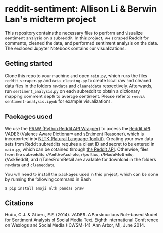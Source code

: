 # reddit-sentiment: Allison Li &amp; Berwin Lan's midterm project

This repository contains the necessary files to perform and visualize sentiment analysis on a subreddit. In this project, we scraped Reddit for comments, cleaned the data, and performed sentiment analysis on the data. The enclosed Jupyter Notebook contains our visualizations. 

## Getting started
Clone this repo to your machine and open `main.py`, which runs the files `reddit_scraper.py` and `data_cleaning.py` to create local raw and cleaned data files in the folders `rawdata` and `cleaneddata` respectively. Afterwards, run `sentiment_analysis.py` on each subreddit to obtain a dictionary mapping comment depth to average sentiment. Please refer to `reddit-sentiment-analysis.ipynb` for example visualizations.

## Packages used
We use the [PRAW (Python Reddit API Wrapper)](https://pypi.org/project/praw/ "Allows for simple access to reddit's API.") to access the [Reddit API](https://www.reddit.com/wiki/api "Reddit API Access."). [VADER (Valence Aware Dictionary and sEntiment Reasoner)](https://github.com/cjhutto/vaderSentiment), which is incorported into [NLTK (Natural Language Toolkit)](https://www.nltk.org/ "A toolkit to work with human language data."). Creating your own data sets from Reddit subreddits requires a client ID and secret to be entered in `main.py`, which can be obtained through [the Reddit API](https://www.reddit.com/wiki/api "Reddit API Access"). Otherwise, files from the subreddits r/AmItheAsshole, r/politics, r/MadeMeSmile, r/AskReddit, and r/TalesFromRetail are available for download in the folders `rawdata` and `cleaneddata`.

You will need to install the packages used in this project, which can be done by running the following command in Bash:

`$ pip install emoji nltk pandas praw`

## Citations
Hutto, C.J. & Gilbert, E.E. (2014). VADER: A Parsimonious Rule-based Model for Sentiment Analysis of Social Media Text. Eighth International Conference on Weblogs and Social Media (ICWSM-14). Ann Arbor, MI, June 2014.